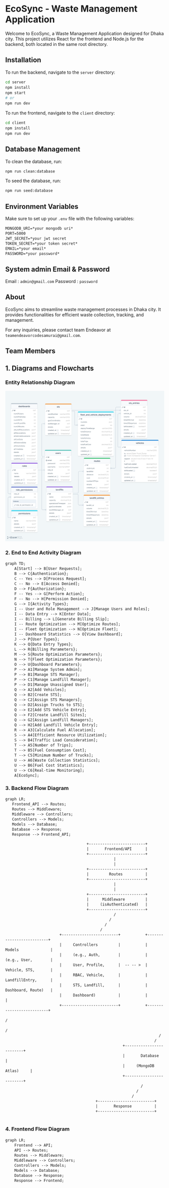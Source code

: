 # EcoSync - Waste Management Application

Welcome to EcoSync, a Waste Management Application designed for Dhaka city. This project utilizes React for the frontend and Node.js for the backend, both located in the same root directory.

## Installation

To run the backend, navigate to the `server` directory:

```bash
cd server
npm install
npm start
# or
npm run dev
```

To run the frontend, navigate to the `client` directory:

```bash
cd client
npm install
npm run dev
```



## Database Management

To clean the database, run:

```bash
npm run clean:database
```

To seed the database, run:

```bash
npm run seed:database
```

## Environment Variables

Make sure to set up your `.env` file with the following variables:

```
MONGODB_URI=*your mongodb uri*
PORT=5000
JWT_SECRET=*your jwt secret
TOKEN_SECRET=*your token secret*
EMAIL=*your email*
PASSWORD=*your password*
```

## System admin Email & Password
Email : `admin@gmail.com`
Password : `password`

## About

EcoSync aims to streamline waste management processes in Dhaka city. It provides functionalities for efficient waste collection, tracking, and management.

For any inquiries, please contact team Endeavor at `teamendeavorcodesamurai@gmail.com`.

## Team Members


## 1. Diagrams and Flowcharts
### Entity Relationship Diagram
![Flowchart](server/Entity_Relationship_diagram.png)


### 2. End to End Activity Diagram
```mermaid
graph TD;
    A[Start] --> B[User Requests];
    B --> C{Authentication};
    C -- Yes --> D[Process Request];
    C -- No --> E[Access Denied];
    D --> F{Authorization};
    F -- Yes --> G[Perform Action];
    F -- No --> H[Permission Denied];
    G --> I{Activity Types};
    I -- User and Role Management --> J[Manage Users and Roles];
    I -- Data Entry --> K[Enter Data];
    I -- Billing --> L[Generate Billing Slip];
    I -- Route Optimization --> M[Optimize Routes];
    I -- Fleet Optimization --> N[Optimize Fleet];
    I -- Dashboard Statistics --> O[View Dashboard];
    J --> P{User Types};
    K --> Q{Data Entry Types};
    L --> R{Billing Parameters};
    M --> S{Route Optimization Parameters};
    N --> T{Fleet Optimization Parameters};
    O --> U{Dashboard Parameters};
    P --> A1[Manage System Admin];
    P --> B1[Manage STS Manager];
    P --> C1[Manage Landfill Manager];
    P --> D1[Manage Unassigned User];
    Q --> A2[Add Vehicles];
    Q --> B2[Create STS];
    Q --> C2[Assign STS Managers];
    Q --> D2[Assign Trucks to STS];
    Q --> E2[Add STS Vehicle Entry];
    Q --> F2[Create Landfill Sites];
    Q --> G2[Assign Landfill Managers];
    Q --> H2[Add Landfill Vehicle Entry];
    R --> A3[Calculate Fuel Allocation];
    S --> A4[Efficient Resource Utilization];
    S --> B4[Traffic Load Consideration];
    T --> A5[Number of Trips];
    T --> B5[Fuel Consumption Cost];
    T --> C5[Minimum Number of Trucks];
    U --> A6[Waste Collection Statistics];
    U --> B6[Fuel Cost Statistics];
    U --> C6[Real-time Monitoring];
    A[EcoSync];

```



### 3. Backend Flow Diagram
 ```mermaid
graph LR;
    Frontend_API --> Routes;
    Routes --> Middleware;
    Middleware --> Controllers;
    Controllers --> Models;
    Models --> Database;
    Database --> Response;
    Response --> Frontend_API;
```
```
                                    +-------------------------+                                 
                                    |       Frontend/API      |                                 
                                    +-------------------------+                                 
                                                |                                               
                                                |                                               
                                    +-------------------------+                                 
                                    |         Routes          |                                 
                                    +-------------------------+                                 
                                                |                                               
                                                |                                               
                                    +-------------------------+                                 
                                    |      Middleware         |                                 
                                    |     (isAuthenticated)   |                                 
                                    +-------------------------+                                 
                                                /
                                              /
                                            /  
                                          /
                        +-------------------------+           +--------------------------+ 
                        |     Controllers         |           |      Models              |
                        |     (e.g., Auth,        |           |      (e.g., User,        |
                        |     User, Profile,      |  -- -- >  |      Vehicle, STS,       |
                        |     RBAC, Vehicle,      |           |      LandfillEntry,      |
                        |     STS, Landfill,      |           |      Dashboard, Route)   |
                        |     Dashboard)          |           |                          |
                        +-------------------------+           +--------------------------+
                                                                        /
                                                                      /
                                                                    /
                                                                  /
                                                    +-------------------------+   
                                                    |       Database          | 
                                                    |     (MongoDB Atlas)     |  
                                                    +-------------------------+   
                                                            /                                           
                                                          /
                                                        /                                  
                                        +-------------------------+                                 
                                        |       Response          |                                 
                                        +-------------------------+           


```


### 4. Frontend Flow Diagram
```mermaid
graph LR;
    Frontend --> API;
    API --> Routes;
    Routes --> Middleware;
    Middleware --> Controllers;
    Controllers --> Models;
    Models --> Database;
    Database --> Response;
    Response --> Frontend;
```
